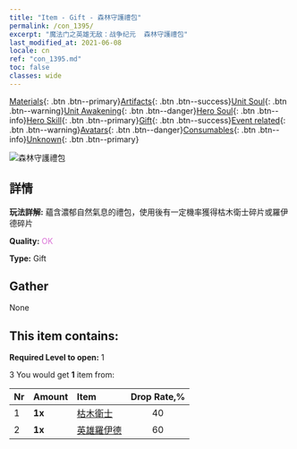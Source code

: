 ```yaml
---
title: "Item - Gift - 森林守護禮包"
permalink: /con_1395/
excerpt: "魔法门之英雄无敌：战争纪元  森林守護禮包"
last_modified_at: 2021-06-08
locale: cn
ref: "con_1395.md"
toc: false
classes: wide
---
```

 [Materials](/ItemsCN/){: .btn .btn--primary}[Artifacts](/ItemsCN/Artifacts/){: .btn .btn--success}[Unit Soul](/ItemsCN/UnitSoul/){: .btn .btn--warning}[Unit Awakening](/ItemsCN/UnitAwakening/){: .btn .btn--danger}[Hero Soul](/ItemsCN/HeroSoul/){: .btn .btn--info}[Hero Skill](/ItemsCN/HeroSkill/){: .btn .btn--primary}[Gift](/ItemsCN/Gift/){: .btn .btn--success}[Event related](/ItemsCN/Events/){: .btn .btn--warning}[Avatars](/ItemsCN/Avatars/){: .btn .btn--danger}[Consumables](/ItemsCN/Consumables/){: .btn .btn--info}[Unknown](/ItemsCN/Unknown/){: .btn .btn--primary}

 ![森林守護禮包](/images/t/i_907009.png)

## 詳情
 **玩法詳解:** 蘊含濃郁自然氣息的禮包，使用後有一定機率獲得枯木衛士碎片或羅伊德碎片

 **Quality:** <span style="color: #DA70D6">OK</span>

 **Type:** Gift

## Gather

  None

## This item contains:

 **Required Level to open:** 1

 3 You would get **1** item  from:

  | Nr | Amount |     Item    | Drop Rate,% |
  |:---|:-------|:------------|:---------:|
  | 1 |  **1x** | [枯木衛士](/cn/Items/unt_203/) | 40 | 
  | 2 |  **1x** | [英雄羅伊德](/cn/Items/her_368/) | 60 | 
